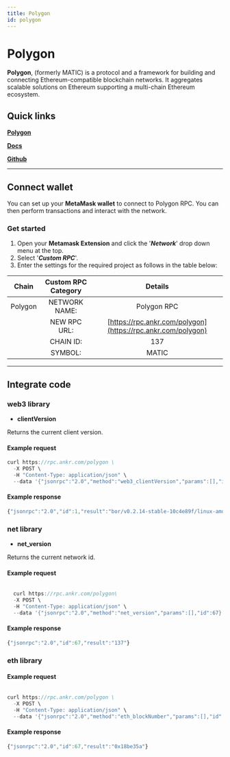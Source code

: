 ```yaml
---
title: Polygon
id: polygon
---
```



# Polygon

**Polygon**, (formerly MATIC) is a protocol and a framework for building and connecting Ethereum-compatible blockchain networks. It aggregates scalable solutions on Ethereum supporting a multi-chain Ethereum ecosystem.

## **Quick links**

[**Polygon**](https://polygon.technology)

[**Docs**](https://docs.matic.network/docs/develop/getting-started/)

[**Github**](https://github.com/maticnetwork/)


---

## Connect wallet

You can set up your **MetaMask wallet** to connect to Polygon RPC. You can then perform transactions and interact with the network.

### Get started

1. Open your **Metamask Extension** and click the '_**Network**_' drop down menu at the top.
2. Select '_**Custom RPC**_'.
3. Enter the settings for the required project as follows in the table below:

|  Chain  | Custom RPC Category |                              Details                              |
| :-----: | :-----------------: | :---------------------------------------------------------------: |
| Polygon |    NETWORK NAME:    |                            Polygon RPC                            |
|         |     NEW RPC URL:    |    [https://rpc.ankr.com/polygon](https://rpc.ankr.com/polygon)   |
|         |      CHAIN ID:      |                                137                                |
|         |       SYMBOL:       |                               MATIC                               |
   

----

## Integrate code

### web3 library

- **clientVersion**

Returns the current client version.

#### Example request

```js
curl https://rpc.ankr.com/polygon \
  -X POST \
  -H "Content-Type: application/json" \
  --data '{"jsonrpc":"2.0","method":"web3_clientVersion","params":[],"id":1}'
```

#### Example response

```js
{"jsonrpc":"2.0","id":1,"result":"bor/v0.2.14-stable-10c4e89f/linux-amd64/go1.17.3"}
```

### net library

- **net_version**

Returns the current network id.

#### Example request

```js
  
  curl https://rpc.ankr.com/polygon\
  -X POST \
  -H "Content-Type: application/json" \
  --data '{"jsonrpc":"2.0","method":"net_version","params":[],"id":67}'
```

#### Example response

```js
{"jsonrpc":"2.0","id":67,"result":"137"}
```

### eth library

#### Example request

```js

curl https://rpc.ankr.com/polygon \
  -X POST \
  -H "Content-Type: application/json" \
  --data '{"jsonrpc":"2.0","method":"eth_blockNumber","params":[],"id":67}'
```

#### Example response

```js
{"jsonrpc":"2.0","id":67,"result":"0x18be35a"}
```